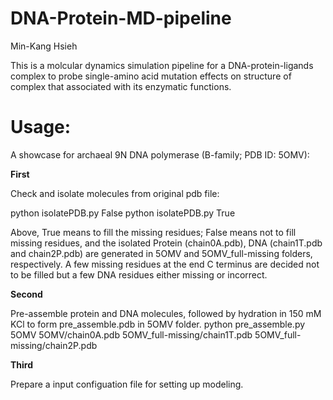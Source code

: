 # DNA-Protein-MD-pipeline

Min-Kang Hsieh

This is a molcular dynamics simulation pipeline for a DNA-protein-ligands complex to probe single-amino acid mutation effects on structure of complex that associated with its enzymatic functions.

# Usage:
A showcase for archaeal 9N DNA polymerase (B-family; PDB ID: 5OMV):

**First**

Check and isolate molecules from original pdb file:

python isolatePDB.py False
python isolatePDB.py True

Above, True means to fill the missing residues; False means not to fill missing residues, and the isolated Protein (chain0A.pdb), DNA (chain1T.pdb and chain2P.pdb) are generated in 5OMV and 5OMV_full-missing folders, respectively. A few missing residues at the end C terminus are decided not to be filled but a few DNA residues either missing or incorrect.

**Second**

Pre-assemble protein and DNA molecules, followed by hydration in 150 mM KCl to form pre_assemble.pdb in 5OMV folder.
python pre_assemble.py 5OMV 5OMV/chain0A.pdb 5OMV_full-missing/chain1T.pdb 5OMV_full-missing/chain2P.pdb

**Third**

Prepare a input configuation file for setting up modeling.





